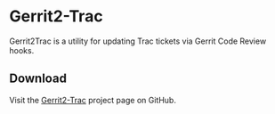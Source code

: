 Gerrit2-Trac
============

Gerrit2Trac is a utility for updating Trac tickets via Gerrit Code Review hooks.

Download
--------

Visit the [Gerrit2-Trac](https://github.com/thefoxbox/gerrit2-trac) project page on GitHub.
